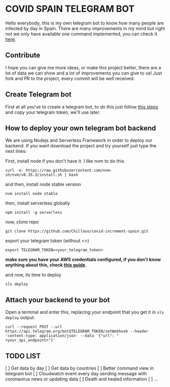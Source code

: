 # COVID SPAIN TELEGRAM BOT

Hello everybody, this is my own telegram bot to know how many people are infected by day in Spain. There are many improvements in my mind but right not we only have available one command implemented, you can check it [here](https://t.me/CovidSpainBot).

## Contribute
I hope you can give me more ideas, or make this project better, there are a lot of data we can show and a lot of improvements you can give to us! Just fork and PR to the project, every commit will be well received.

## Create Telegram bot
First at all you've to create a telegram bot, to do this just follow [this steps](https://core.telegram.org/bots#6-botfather) and copy your telegram token, we'll use later.

## How to deploy your own telegram bot backend
We are using Nodejs and Serverless Framework in order to deploy our backend. If you want download the project and try yourself just type the next lines:

First, install node if you don't have it. I like nvm to do this.
```shell
curl -o- https://raw.githubusercontent.com/nvm-sh/nvm/v0.35.3/install.sh | bash
```
and then, install node stable version
```shell
nvm install node stable
```
then, install serverless globally
```shell
npm install -g serverless
```
now, clone repo
```shell
git clone https://github.com/Chillaso/covid-increment-spain.git
```
export your telegram token (without <>)
```shell
export TELEGRAM_TOKEN=<your_telegram_token>
```
**make sure you have your AWS credentials configured, if you don't know anything about this, check [this guide](https://docs.aws.amazon.com/sdk-for-java/v1/developer-guide/setup-credentials.html)**.

and now, its time to deploy
```shell
sls deploy
```

## Attach your backend to your bot
Open a terminal and enter this, replacing your endpoint that you get it in ``sls deploy`` output.
```shell
curl --request POST --url https://api.telegram.org/bot$TELEGRAM_TOKEN/setWebhook --header 'content-type: application/json' --data '{"url": "<your_api_endpoint>"}'
```
## TODO LIST
[ ] Get data by day
[ ] Get data by countries
[ ] Better command view in telegram bot
[ ] Cloudwatch event every day sending message with coronavirus news or updating data
[ ] Death and healed information
[ ] ...

